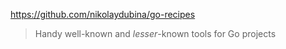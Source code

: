 https://github.com/nikolaydubina/go-recipes

> Handy well-known and _lesser_-known tools for Go projects